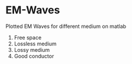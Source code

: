 # EM-Waves
Plotted EM Waves for different medium on matlab
1. Free space
2. Lossless medium
3. Lossy medium
4. Good conductor
